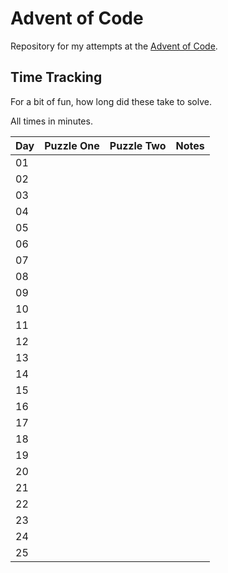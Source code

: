# Advent of Code

Repository for my attempts at the [Advent of Code](https://adventofcode.com/).

## Time Tracking

For a bit of fun, how long did these take to solve.

All times in minutes.

| Day | Puzzle One | Puzzle Two | Notes |
|-----|:----------:|:----------:|-------|
| 01  |            |            |       |
| 02  |            |            |       |
| 03  |            |            |       |
| 04  |            |            |       |
| 05  |            |            |       |
| 06  |            |            |       |
| 07  |            |            |       |
| 08  |            |            |       |
| 09  |            |            |       |
| 10  |            |            |       |
| 11  |            |            |       |
| 12  |            |            |       |
| 13  |            |            |       |
| 14  |            |            |       |
| 15  |            |            |       |
| 16  |            |            |       |
| 17  |            |            |       |
| 18  |            |            |       |
| 19  |            |            |       |
| 20  |            |            |       |
| 21  |            |            |       |
| 22  |            |            |       |
| 23  |            |            |       |
| 24  |            |            |       |
| 25  |            |            |       |
